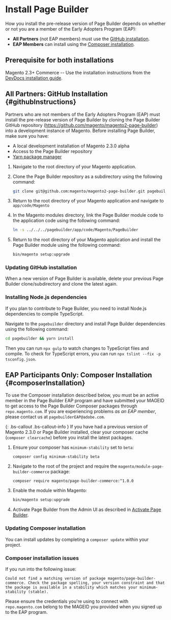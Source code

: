 # Install Page Builder

How you install the pre-release version of Page Builder depends on whether or not you are a member of the Early Adopters Program (EAP):

- **All Partners** (not EAP members) must use the [GitHub installation](#githubInstructions).
- **EAP Members** can install using the [Composer installation](#composerInstallation).

## Prerequisite for both installations

Magento 2.3+ Commerce -- Use the installation instructions from the [DevDocs installation guide](https://devdocs.magento.com/guides/v2.3/install-gde/bk-install-guide.html). 

## **All Partners**: GitHub Installation {#githubInstructions}

Partners who are not members of the Early Adopters Program (EAP) must install the pre-release version of Page Builder by cloning the Page Builder GitHub repository (https://github.com/magento/magento2-page-builder) into a development instance of Magento. 
Before installing Page Builder, make sure you have:

* A local development installation of Magento 2.3.0 alpha
* Access to the Page Builder repository
* [Yarn package manager](https://yarnpkg.com/en/)

1. Navigate to the root directory of your Magento application.

2. Clone the Page Builder repository as a subdirectory using the following command:
    ``` bash
    git clone git@github.com:magento/magento2-page-builder.git pagebuilder
    ```
    
3. Return to the root directory of your Magento application and navigate to `app/code/Magento`

4. In the Magento modules directory, link the Page Builder module code to the application code using the following command:
    ``` bash
    ln -s ../../../pagebuilder/app/code/Magento/PageBuilder
    ```
    
5. Return to the root directory of your Magento application and install the Page Builder module using the following command:
    ``` bash
    bin/magento setup:upgrade
    ```

### Updating GitHub installation

When a new version of Page Builder is available, delete your previous Page Builder clone/subdirectory and clone the latest again.

### Installing Node.js dependencies

If you plan to contribute to Page Builder, you need to install Node.js dependencies to compile TypeScript.

Navigate to the `pagebuilder` directory and install Page Builder dependencies using the following command:
``` sh
cd pagebuilder && yarn install
```

Then you can run `npx gulp` to watch changes to TypeScript files and compile.
To check for TypeScript errors, you can run `npx tslint --fix -p tsconfig.json`.

## **EAP Participants Only**: Composer Installation {#composerInstallation}

To use the Composer installation described below, you must be an active member in the Page Builder EAP program and have submitted your MAGEID to get access to the Page Builder Composer packages through `repo.magento.com`. 
If you are experiencing problems _as an EAP member_, please contact us at `pagebuilderEAP@adobe.com`.

{: .bs-callout .bs-callout-info }
If you have had a previous version of Magento 2.3.0 or Page Builder installed, clear your composer cache (`composer clearcache`) before you install the latest packages.

1. Ensure your composer has `minimum-stability` set to `beta`:
    ```
    composer config minimum-stability beta
    ```

2. Navigate to the root of the project and require the `magento/module-page-builder-commerce` package:
    ```
    composer require magento/page-builder-commerce:^1.0.0
    ```
    
3. Enable the module within Magento:
    ``` sh
    bin/magento setup:upgrade
    ```
    
4. Activate Page Builder from the Admin UI as described in [Activate Page Builder](activate-pagebuilder.md).

### Updating Composer installation

You can install updates by completing a `composer update` within your project.

### Composer installation issues

If you run into the following issue:

```shell
Could not find a matching version of package magento/page-builder-commerce. Check the package spelling, your version constraint and that the package is available in a stability which matches your minimum-stability (stable).
```

Please ensure the credentials you're using to connect with `repo.magento.com` belong to the MAGEID you provided when you signed up to the EAP program.